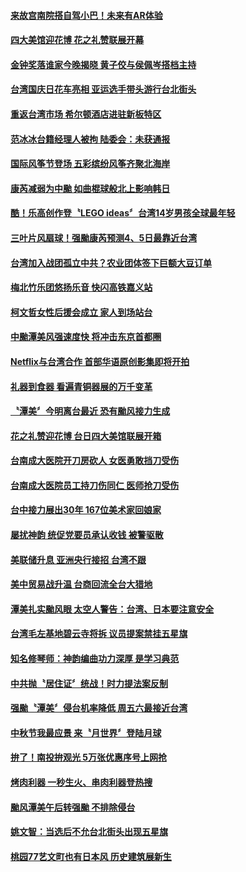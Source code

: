 #### [来故宫南院搭自驾小巴！未来有AR体验](../pages/news206/a1394440.md?t=10081232) 

#### [四大美馆迎花博 花之礼赞联展开幕](../pages/news206/a1394357.md?t=10081232) 

#### [金钟奖落谁家今晚揭晓 黄子佼与侯佩岑搭档主持](../pages/news206/a1394306.md?t=10081232) 

#### [台湾国庆日花车亮相 亚运选手带头游行台北街头](../pages/news206/a1394209.md?t=10081232) 

#### [重返台湾市场 希尔顿酒店进驻新板特区](../pages/news206/a1394182.md?t=10081232) 

#### [范冰冰台籍经理人被拘 陆委会：未获通报](../pages/news206/a1394049.md?t=10081232) 

#### [国际风筝节登场 五彩缤纷风筝齐聚北海岸](../pages/news206/a1393923.md?t=10081232) 

#### [康芮减弱为中颱 如曲棍球般北上影响韩日](../pages/news206/a1393917.md?t=10081232) 

#### [酷！乐高创作登〝LEGO ideas〞台湾14岁男孩全球最年轻](../pages/news206/a1393748.md?t=10081232) 

#### [三叶片风扇球！强颱康芮预测4、5日最靠近台湾](../pages/news206/a1393736.md?t=10081232) 

#### [台湾加入战团孤立中共？农业团体签下巨额大豆订单](../pages/news206/a1393647.md?t=10081232) 

#### [梅北竹乐团悠扬乐音 快闪高铁嘉义站](../pages/news206/a1393613.md?t=10081232) 

#### [柯文哲女性后援会成立 家人到场站台](../pages/news206/a1393542.md?t=10081232) 

#### [中颱潭美风强速度快 将冲击东京首都圈](../pages/news206/a1393534.md?t=10081232) 

#### [Netflix与台湾合作 首部华语原创影集即将开拍](../pages/news206/a1393493.md?t=10081232) 

#### [礼器到食器 看遍青铜器展的万千变革](../pages/news206/a1393474.md?t=10081232) 

#### [〝潭美〞今明离台最近 恐有颱风接力生成](../pages/news206/a1393405.md?t=10081232) 

#### [花之礼赞迎花博 台日四大美馆联展开箱](../pages/news206/a1393349.md?t=10081232) 

#### [台南成大医院开刀房砍人 女医勇敢挡刀受伤](../pages/news206/a1393327.md?t=10081232) 

#### [台南成大医院员工持刀伤同仁 医师抢刀受伤](../pages/news206/a1393322.md?t=10081232) 

#### [台中接力展出30年 167位美术家回娘家](../pages/news206/a1393317.md?t=10081232) 

#### [屡扰神韵 统促党要员承认收钱 被警驱散](../pages/news206/a1393195.md?t=10081232) 

#### [美联储升息 亚洲央行接招 台湾不跟](../pages/news206/a1393190.md?t=10081232) 

#### [美中贸易战升温 台商回流全台大猎地](../pages/news206/a1393186.md?t=10081232) 

#### [潭美扎实颱风眼 太空人警告：台湾、日本要注意安全](../pages/news206/a1393039.md?t=10081232) 

#### [台湾毛左基地碧云寺将拆 议员提案禁挂五星旗](../pages/news206/a1392903.md?t=10081232) 

#### [知名修琴师：神韵编曲功力深厚 是学习典范](../pages/news206/a1392892.md?t=10081232) 

#### [中共抛〝居住证〞统战！时力提法案反制](../pages/news206/a1392873.md?t=10081232) 

#### [强颱〝潭美〞侵台机率降低 周五六最接近台湾](../pages/news206/a1392872.md?t=10081232) 

#### [中秋节我最应景  来〝月世界〞登陆月球](../pages/news206/a1392765.md?t=10081232) 

#### [拚了！南投拚观光 5万张优惠序号上网抢](../pages/news206/a1392733.md?t=10081232) 

#### [烤肉利器 一秒生火、串肉利器登热搜](../pages/news206/a1392725.md?t=10081232) 

#### [颱风潭美午后转强颱 不排除侵台](../pages/news206/a1392715.md?t=10081232) 

#### [姚文智：当选后不允台北街头出现五星旗](../pages/news206/a1392689.md?t=10081232) 

#### [桃园77艺文町也有日本风 历史建筑展新生](../pages/news206/a1392688.md?t=10081232) 


